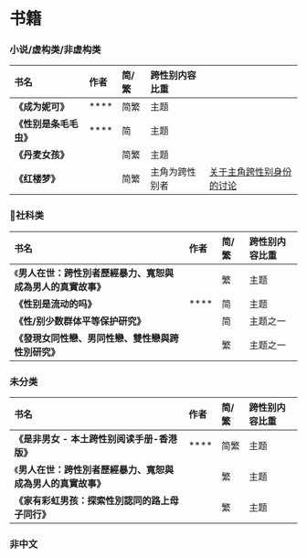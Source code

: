 # 书籍

### 小说/虚构类/非虚构类

| 书名 | 作者 | 简/繁 | 跨性别内容比重 |  |
| :--- | :--- | :--- | :--- | :--- |
| **《成为妮可》** | \*\*\*\* | 简繁 | 主题 |  |
| **《性别是条毛毛虫》** | \*\*\*\* | 简 | 主题 |  |
| **《丹麦女孩》** |  | 简繁 | 主题 |  |
| **《红楼梦》** |  | 简繁 | 主角为跨性别者 | [关于主角跨性别身份的讨论](https://www.books.com.tw/products/0010748953) |

### 社科类

| **书名** | 作者 | 简/繁 | 跨性别内容比重 |
| :--- | :--- | :--- | :--- |
| 《**男人在世：跨性別者歷經暴力、寬恕與成為男人的真實故事》** |  | 繁 | 主题 |
| **《性别是流动的吗》** | \*\*\*\* | 简 | 主题 |
| **《性/别少数群体平等保护研究》** |  | 简 | 主题之一 |
| **《發現女同性戀、男同性戀、雙性戀與跨性別研究》** |  | 繁 | 主题之一 |

### 未分类

| **书名** | 作者 | 简/繁 | 跨性别内容比重 |
| :--- | :--- | :--- | :--- |
| **《是非男女 - 本土跨性别阅读手册-香港版》** | \*\*\*\* | 简繁 | 主题 |
| 《**男人在世：跨性別者歷經暴力、寬恕與成為男人的真實故事》** |  | 繁 | 主题 |
| **《家有彩虹男孩：探索性別認同的路上母子同行》** |  | 繁 | 主题 |

### 非中文


